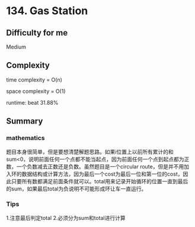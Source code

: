# 134. Gas Station
## Difficulty for me
Medium

## Complexity
time complexity = O(n)

space complexity = O(1)

runtime: beat 31.88%

## Summary
### mathematics
题目本身很简单，但是要想清楚解题思路。如果i位置上以前所有累计的和sum<0，说明前面任何一个点都不能当起点，因为前面任何一个点到起点都为正数，一个负数减去正数还是负数。虽然题目是一个circular route，但是并不用加入环的数据结构或计算方法，因为最后一个cost为最后一位和第一位的cost，因此只要所有数都满足前面条件就可以。total用来记录开始循环的位置一直到最后的sum，如果最后total为负说明不可能形成环让车一直运行。

### Tips
1.注意最后判定total
2.必须分为sum和total进行计算
